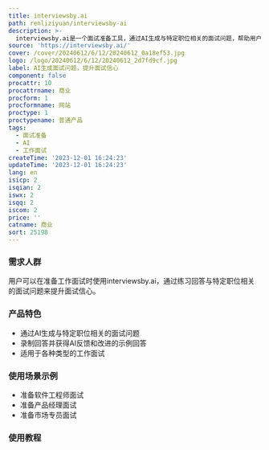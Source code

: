 ```yaml
---
title: interviewsby.ai
path: renliziyuan/interviewsby-ai
description: >-
  interviewsby.ai是一个面试准备工具，通过AI生成与特定职位相关的面试问题，帮助用户提升面试信心。用户可以将工作描述粘贴到网站上，即可收到与该职位相关的真实面试问题。用户可以录制自己的回答并获得AI反馈和改进的示例回答。产品适用于各种类型的工作面试，用户可以选择样本角色进行练习。
source: 'https://interviewsby.ai/'
cover: /cover/20240612/6/12/20240612_0a18ef53.jpg
logo: /logo/20240612/6/12/20240612_2d7fd9cf.jpg
label: AI生成面试问题，提升面试信心
component: false
procattr: 10
procattrname: 商业
procform: 1
procformname: 网站
proctype: 1
proctypename: 普通产品
tags:
  - 面试准备
  - AI
  - 工作面试
createTime: '2023-12-01 16:24:23'
updateTime: '2023-12-01 16:24:23'
lang: en
isicp: 2
isqian: 2
iswx: 2
isqq: 2
iscom: 2
price: ''
catname: 商业
sort: 25198
---
```




### 需求人群
用户可以在准备工作面试时使用interviewsby.ai，通过练习回答与特定职位相关的面试问题来提升面试信心。

### 产品特色
- 通过AI生成与特定职位相关的面试问题
- 录制回答并获得AI反馈和改进的示例回答
- 适用于各种类型的工作面试

### 使用场景示例
- 准备软件工程师面试
- 准备产品经理面试
- 准备市场专员面试

### 使用教程


  
